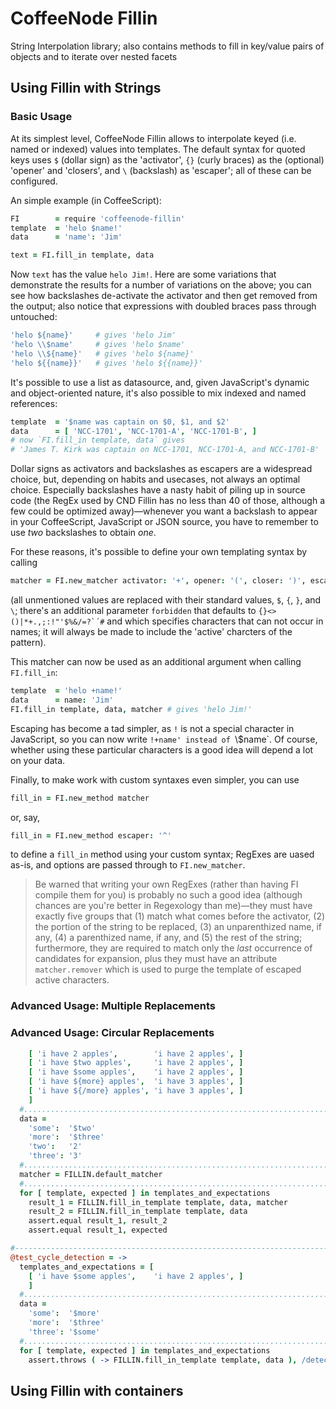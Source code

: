 
# CoffeeNode Fillin

String Interpolation library; also contains methods to fill in key/value pairs of objects and to iterate over nested facets

## Using Fillin with Strings

### Basic Usage

At its simplest level, CoffeeNode Fillin allows to interpolate keyed (i.e. named or indexed) values into templates. The default syntax for quoted keys uses `$` (dollar sign) as the 'activator', `{}` (curly braces) as the (optional) 'opener' and 'closers', and `\` (backslash) as 'escaper'; all of these can be configured.

An simple example (in CoffeeScript):


````coffeescript
FI        = require 'coffeenode-fillin'
template  = 'helo $name!'
data      = 'name': 'Jim'

text = FI.fill_in template, data
````

Now `text` has the value `helo Jim!`. Here are some variations that demonstrate the results for a number
of variations on the above; you can see how backslashes de-activate the activator and then get
removed from the output; also notice that expressions with doubled braces pass through untouched:

````coffeescript
'helo ${name}'     # gives 'helo Jim'
'helo \\$name'     # gives 'helo $name'
'helo \\${name}'   # gives 'helo ${name}'
'helo ${{name}}'   # gives 'helo ${{name}}'
````

It's possible to use a list as datasource, and, given JavaScript's dynamic and object-oriented nature, it's
also possible to mix indexed and named references:

````coffeescript
template  = '$name was captain on $0, $1, and $2'
data      = [ 'NCC-1701', 'NCC-1701-A', 'NCC-1701-B', ]
# now `FI.fill_in template, data` gives
# 'James T. Kirk was captain on NCC-1701, NCC-1701-A, and NCC-1701-B'
````

Dollar signs as activators and backslashes as escapers are a widespread choice, but, depending on habits
and usecases, not always an optimal choice. Especially backslashes have a nasty habit of piling
up in source code (the RegEx used by CND Fillin has no less than 40 of those, although a few could be
optimized away)—whenever you want a backslash to appear in your CoffeeScript, JavaScript or JSON source,
you have to remember to use *two* backslashes to obtain *one*.

For these reasons, it's possible to define your own templating syntax by calling

````coffeescript
matcher = FI.new_matcher activator: '+', opener: '(', closer: ')', escaper: '!'
````

(all unmentioned values are replaced with their standard values, `$`, `{`, `}`, and `\`; there's an
additional parameter `forbidden` that defaults to ``{}<>()|*+.,;:!"'$%&/=?`´#`` and which specifies
characters that can not occur in names; it will always be made to include the 'active' charcters of the
pattern).

This matcher can now be used as an additional argument when calling `FI.fill_in`:

````coffeescript
template  = 'helo +name!'
data      = name: 'Jim'
FI.fill_in template, data, matcher # gives 'helo Jim!'
````

Escaping has become a tad simpler, as `!` is not a special character in JavaScript, so you can now write
`!+name' instead of `\\$name`. Of course, whether using these particular characters is a good idea will
depend a lot on your data.

Finally, to make work with custom syntaxes even simpler, you can use
````coffeescript
fill_in = FI.new_method matcher
````
or, say,
````coffeescript
fill_in = FI.new_method escaper: '^'
````
to define a `fill_in` method using your custom syntax; RegExes are uased as-is, and options are passed
through to `FI.new_matcher`.

> Be warned that writing your own RegExes (rather than having FI compile them
> for you) is probably no such a good idea (although chances are you're better in Regexology than me)—they
> must have exactly five groups that (1) match what comes before the activator, (2) the portion of the
> string to be replaced, (3) an unparenthized name, if any, (4) a parenthized name, if any, and (5) the
> rest of the string; furthermore, they are required to match only the *last* occurrence of candidates
> for expansion, plus they must have an attribute `matcher.remover` which is used to purge the template
> of escaped active characters.

### Advanced Usage: Multiple Replacements

### Advanced Usage: Circular Replacements



````coffeescript
    [ 'i have 2 apples',        'i have 2 apples', ]
    [ 'i have $two apples',     'i have 2 apples', ]
    [ 'i have $some apples',    'i have 2 apples', ]
    [ 'i have ${more} apples',  'i have 3 apples', ]
    [ 'i have ${/more} apples', 'i have 3 apples', ]
    ]
  #.........................................................................................................
  data =
    'some':  '$two'
    'more':  '$three'
    'two':   '2'
    'three': '3'
  #.........................................................................................................
  matcher = FILLIN.default_matcher
  #.........................................................................................................
  for [ template, expected ] in templates_and_expectations
    result_1 = FILLIN.fill_in_template template, data, matcher
    result_2 = FILLIN.fill_in_template template, data
    assert.equal result_1, result_2
    assert.equal result_1, expected

#-----------------------------------------------------------------------------------------------------------
@test_cycle_detection = ->
  templates_and_expectations = [
    [ 'i have $some apples',    'i have 2 apples', ]
    ]
  #.........................................................................................................
  data =
    'some':  '$more'
    'more':  '$three'
    'three': '$some'
  #.........................................................................................................
  for [ template, expected ] in templates_and_expectations
    assert.throws ( -> FILLIN.fill_in_template template, data ), /detected circular references/

````

## Using Fillin with containers

````coffeescript
````

````coffeescript
````



